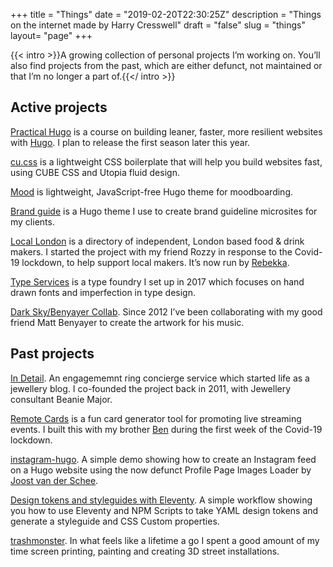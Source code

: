 +++
title = "Things"
date = "2019-02-20T22:30:25Z"
description = "Things on the internet made by Harry Cresswell"
draft = "false"
slug = "things"
layout= "page"
+++

{{< intro >}}A growing collection of personal projects I’m working on. You’ll also find projects from the past, which are either defunct, not maintained or that I’m no longer a part of.{{</ intro >}}

## Active projects

[Practical Hugo](https://practicalhugo.com) is a course on building leaner, faster, more resilient websites with [Hugo](/topics/hugo). I plan to release the first season later this year.

[cu.css](https://cu.harrycresswell.com) is a lightweight CSS boilerplate that will help you build websites fast, using CUBE CSS and Utopia fluid design.

[Mood](https://github.com/harrycresswell/mood/) is lightweight, JavaScript-free Hugo theme for moodboarding.

[Brand guide](https://design.angelinvestmentnetwork.co.uk/) is a Hugo theme I use to create brand guideline microsites for my clients.

[Local London](https://locallondon.life) is a directory of independent, London based food & drink makers. I started the project with my friend Rozzy in response to the Covid-19 lockdown, to help support local makers. It’s now run by [Rebekka](https://rebekkawrites.com/).

[Type Services](https://typeservices.co/) is a type foundry I set up in 2017 which focuses on hand drawn fonts and imperfection in type design.

[Dark Sky/Benyayer Collab](https://soundcloud.com/harrycresswell). Since 2012 I’ve been collaborating with my good friend Matt Benyayer to create the artwork for his music.


## Past projects

[In Detail](https://indtl.com/). An engagememnt ring concierge service which started life as a jewellery blog. I co-founded the project back in 2011, with Jewellery consultant Beanie Major.

[Remote Cards](https://remotecards.netlify.app/) is a fun card generator tool for promoting live streaming events. I built this with my brother [Ben](https://benmclaren.xyz/) during the first week of the Covid-19 lockdown.

[instagram-hugo](https://github.com/harrycresswell/instagram-hugo). A simple demo showing how to create an Instagram feed on a Hugo website using the now defunct Profile Page Images Loader by [Joost van der Schee](https://usecue.com/).

[Design tokens and styleguides with Eleventy](https://github.com/harrycresswell/design-tokens-eleventy). A simple workflow showing you how to use Eleventy and NPM Scripts to take YAML design tokens and generate a styleguide and CSS Custom properties.

[trashmonster](https://trashmonster.netlify.app/). In what feels like a lifetime a go I spent a good amount of my time screen printing, painting and creating 3D street installations.
